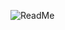 ![ReadMe](https://github.com/Alek-witha-k/FS-NDS-DeltaSkin/assets/126827009/1c9ed5f1-166a-4def-b3b5-228cd340d47a)
